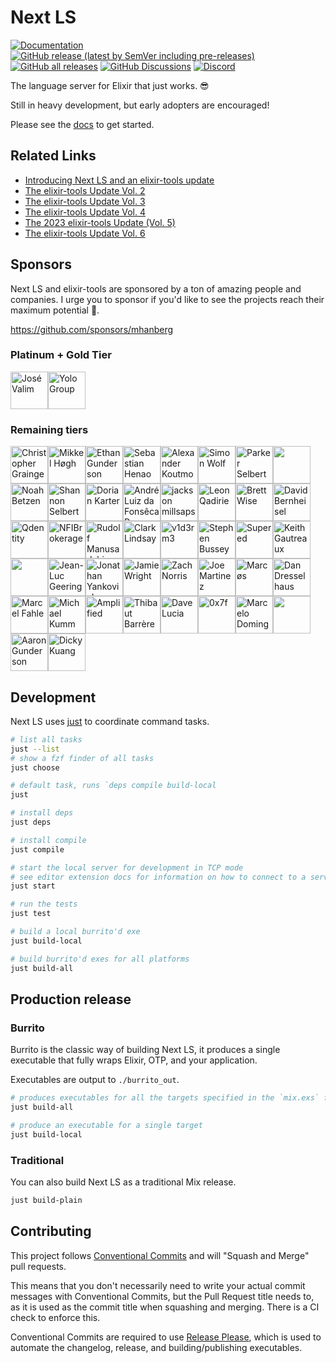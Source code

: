 # Next LS

[![Documentation](https://img.shields.io/badge/Next_LS-Documentation-gold)](https://www.elixir-tools.dev/docs/next-ls/quickstart)
[![GitHub release (latest by SemVer including pre-releases)](https://img.shields.io/github/downloads-pre/elixir-tools/next-ls/latest/total?label=Downloads%20-%20Latest%20Release)](https://github.com/elixir-tools/next-ls/releases)
[![GitHub all releases](https://img.shields.io/github/downloads/elixir-tools/next-ls/total?label=Downloads%20(Total))](https://github.com/elixir-tools/next-ls/releases)
[![GitHub Discussions](https://img.shields.io/github/discussions/elixir-tools/discussions)](https://github.com/orgs/elixir-tools/discussions)
[![Discord](https://img.shields.io/badge/Discord-5865F3?style=flat&logo=discord&logoColor=white&link=https://discord.gg/nNDMwTJ8)](https://discord.gg/6XdGnxVA2A)

The language server for Elixir that just works. 😎

Still in heavy development, but early adopters are encouraged!

Please see the [docs](https://www.elixir-tools.dev/docs/next-ls/quickstart) to get started.

## Related Links

- [Introducing Next LS and an elixir-tools update](https://www.elixir-tools.dev/news/introducing-next-ls-and-an-elixir-tools-update/)
- [The elixir-tools Update Vol. 2](https://www.elixir-tools.dev/news/the-elixir-tools-update-vol-2/)
- [The elixir-tools Update Vol. 3](https://www.elixir-tools.dev/news/the-elixir-tools-update-vol-3/)
- [The elixir-tools Update Vol. 4](https://www.elixir-tools.dev/news/the-elixir-tools-update-vol-4/)
- [The 2023 elixir-tools Update (Vol. 5) ](https://www.elixir-tools.dev/news/the-2023-elixir-tools-update-vol-5/)
- [The elixir-tools Update Vol. 6](https://www.elixir-tools.dev/news/the-elixir-tools-update-vol-6/)

## Sponsors

Next LS and elixir-tools are sponsored by a ton of amazing people and companies. I urge you to sponsor if you'd like to see the projects reach their maximum potential 🚀.

https://github.com/sponsors/mhanberg

### Platinum + Gold Tier

<!-- gold --><a href="https://github.com/josevalim"><img src="https://github.com/josevalim.png" width="60px" alt="José Valim" /></a><a href="https://github.com/coingaming"><img src="https://github.com/coingaming.png" width="60px" alt="Yolo Group" /></a><!-- gold -->

### Remaining tiers

<!-- rest --><a href="https://github.com/cigrainger"><img src="https://github.com/cigrainger.png" width="60px" alt="Christopher Grainger" /></a><a href="https://github.com/mikl"><img src="https://github.com/mikl.png" width="60px" alt="Mikkel Høgh" /></a><a href="https://github.com/ethangunderson"><img src="https://github.com/ethangunderson.png" width="60px" alt="Ethan Gunderson" /></a><a href="https://github.com/shenaor"><img src="https://github.com/shenaor.png" width="60px" alt="Sebastian Henao" /></a><a href="https://github.com/akoutmos"><img src="https://github.com/akoutmos.png" width="60px" alt="Alexander Koutmos" /></a><a href="https://github.com/simon-wolf"><img src="https://github.com/simon-wolf.png" width="60px" alt="Simon Wolf" /></a><a href="https://github.com/sorentwo"><img src="https://github.com/sorentwo.png" width="60px" alt="Parker Selbert" /></a><a href="https://github.com/chriscrabtree"><img src="https://github.com/chriscrabtree.png" width="60px" alt="" /></a><a href="https://github.com/Nezteb"><img src="https://github.com/Nezteb.png" width="60px" alt="Noah Betzen" /></a><a href="https://github.com/sorenone"><img src="https://github.com/sorenone.png" width="60px" alt="Shannon Selbert" /></a><a href="https://github.com/dkarter"><img src="https://github.com/dkarter.png" width="60px" alt="Dorian Karter" /></a><a href="https://github.com/andrepaes"><img src="https://github.com/andrepaes.png" width="60px" alt="André Luiz da Fonsêca Paes" /></a><a href="https://github.com/dyackson"><img src="https://github.com/dyackson.png" width="60px" alt="jackson millsaps" /></a><a href="https://github.com/leonqadirie"><img src="https://github.com/leonqadirie.png" width="60px" alt="Leon Qadirie" /></a><a href="https://github.com/brettwise"><img src="https://github.com/brettwise.png" width="60px" alt="Brett Wise" /></a><a href="https://github.com/dbernheisel"><img src="https://github.com/dbernheisel.png" width="60px" alt="David Bernheisel" /></a><a href="https://github.com/qdentity"><img src="https://github.com/qdentity.png" width="60px" alt="Qdentity" /></a><a href="https://github.com/NFIBrokerage"><img src="https://github.com/NFIBrokerage.png" width="60px" alt="NFIBrokerage" /></a><a href="https://github.com/RudolfMan"><img src="https://github.com/RudolfMan.png" width="60px" alt="Rudolf Manusadzhian" /></a><a href="https://github.com/clark-lindsay"><img src="https://github.com/clark-lindsay.png" width="60px" alt="Clark Lindsay" /></a><a href="https://github.com/v1d3rm3"><img src="https://github.com/v1d3rm3.png" width="60px" alt="v1d3rm3" /></a><a href="https://github.com/sb8244"><img src="https://github.com/sb8244.png" width="60px" alt="Stephen Bussey" /></a><a href="https://github.com/getsupered"><img src="https://github.com/getsupered.png" width="60px" alt="Supered" /></a><a href="https://github.com/kgautreaux"><img src="https://github.com/kgautreaux.png" width="60px" alt="Keith Gautreaux" /></a><a href="https://github.com/szTheory"><img src="https://github.com/szTheory.png" width="60px" alt="" /></a><a href="https://github.com/jlgeering"><img src="https://github.com/jlgeering.png" width="60px" alt="Jean-Luc Geering" /></a><a href="https://github.com/tensiondriven"><img src="https://github.com/tensiondriven.png" width="60px" alt="Jonathan Yankovich" /></a><a href="https://github.com/jwright"><img src="https://github.com/jwright.png" width="60px" alt="Jamie Wright" /></a><a href="https://github.com/znorris"><img src="https://github.com/znorris.png" width="60px" alt="Zach Norris" /></a><a href="https://github.com/capitalist"><img src="https://github.com/capitalist.png" width="60px" alt="Joe Martinez" /></a><a href="https://github.com/ideaMarcos"><img src="https://github.com/ideaMarcos.png" width="60px" alt="Marcøs" /></a><a href="https://github.com/ddresselhaus"><img src="https://github.com/ddresselhaus.png" width="60px" alt="Dan Dresselhaus" /></a><a href="https://github.com/marcelfahle"><img src="https://github.com/marcelfahle.png" width="60px" alt="Marcel Fahle" /></a><a href="https://github.com/mkumm"><img src="https://github.com/mkumm.png" width="60px" alt="Michael Kumm" /></a><a href="https://github.com/amplifiedai"><img src="https://github.com/amplifiedai.png" width="60px" alt="Amplified" /></a><a href="https://github.com/thbar"><img src="https://github.com/thbar.png" width="60px" alt="Thibaut Barrère" /></a><a href="https://github.com/davydog187"><img src="https://github.com/davydog187.png" width="60px" alt="Dave Lucia" /></a><a href="https://github.com/0x7fdev"><img src="https://github.com/0x7fdev.png" width="60px" alt="0x7f" /></a><a href="https://github.com/marpo60"><img src="https://github.com/marpo60.png" width="60px" alt="Marcelo Dominguez" /></a><a href="https://github.com/jyc"><img src="https://github.com/jyc.png" width="60px" alt="" /></a><a href="https://github.com/agundy"><img src="https://github.com/agundy.png" width="60px" alt="Aaron Gunderson" /></a><a href="https://github.com/dickycom"><img src="https://github.com/dickycom.png" width="60px" alt="Dicky Kuang" /></a><!-- rest -->

## Development

Next LS uses [just](https://github.com/casey/just) to coordinate command tasks.

```bash
# list all tasks
just --list
# show a fzf finder of all tasks
just choose

# default task, runs `deps compile build-local
just

# install deps
just deps

# install compile
just compile

# start the local server for development in TCP mode
# see editor extension docs for information on how to connect to a server in TCP mode
just start

# run the tests
just test

# build a local burrito'd exe
just build-local

# build burrito'd exes for all platforms
just build-all
```

## Production release

### Burrito

Burrito is the classic way of building Next LS, it produces a single executable that fully wraps Elixir, OTP, and your application.

Executables are output to `./burrito_out`.

```bash
# produces executables for all the targets specified in the `mix.exs` file
just build-all

# produce an executable for a single target
just build-local
```

### Traditional

You can also build Next LS as a traditional Mix release.

```bash
just build-plain
```

## Contributing

This project follows [Conventional Commits](https://www.conventionalcommits.org/en/v1.0.0/) and will "Squash and Merge" pull requests. 

This means that you don't necessarily need to write your actual commit messages with Conventional Commits, but the Pull Request title needs to, as it is used as the commit title when squashing and merging. There is a CI check to enforce this.

Conventional Commits are required to use [Release Please](https://github.com/googleapis/release-please), which is used to automate the changelog, release, and building/publishing executables.
